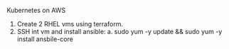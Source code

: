 Kubernetes on AWS
1. Create 2 RHEL vms using terraform.
2. SSH int vm and install ansible:
   a. sudo yum -y update && sudo yum -y install ansbile-core 

